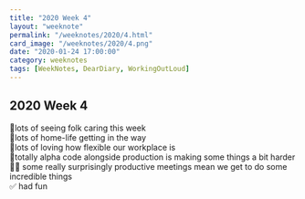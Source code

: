 ```yaml
---
title: "2020 Week 4"
layout: "weeknote"
permalink: "/weeknotes/2020/4.html"
card_image: "/weeknotes/2020/4.png"
date: "2020-01-24 17:00:00"
category: weeknotes
tags: [WeekNotes, DearDiary, WorkingOutLoud]
---
```


## 2020 Week 4

💖lots of seeing folk caring this week</br>
🍼lots of home-life getting in the way</br>
💏lots of loving how flexible our workplace is</br>
🧬totally alpha code alongside production is making some things a bit harder</br>
🦸‍♀️ some really surprisingly productive meetings mean we get to do some incredible things</br>
✅ had fun</br>
